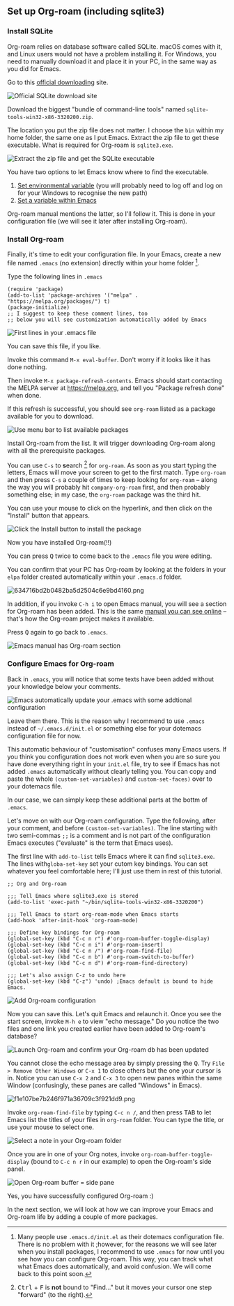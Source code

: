 ## Set up Org-roam (including sqlite3)

### Install SQLite

Org-roam relies on database software called SQLite. macOS comes with it, and Linux users would not have a problem installing it. For Windows, you need to manually download it and place it in your PC, in the same way as you did for Emacs.

Go to this [official downloading](https://sqlite.org/download.html) site.

![Official SQLite download site](images/470bc0411ed1e480faa7b383363f1fc8.png)

Download the biggest "bundle of command-line tools" named `sqlite-tools-win32-x86-3320200.zip`. 

The location you put the zip file does not matter. I choose the `bin` within my home folder, the same one as I put Emacs. Extract the zip file to get these executable. What is required for Org-roam is `sqlite3.exe`.


![Extract the zip file and get the SQLite executable](images/622b7aae61f0e200ee7f21ba14f553d7.png)

You have two options to let Emacs know where to find the executable.

1. [Set environmental variable](https://www.opentechguides.com/how-to/article/windows-10/113/windows-10-set-path.html) (you will probably need to log off and log on for your Windows to recognise the new path)
2. [Set a variable within Emacs](https://org-roam.github.io/org-roam/manual/Post_002dInstallation-Tasks)

Org-roam manual mentions the latter, so I'll follow it. This is done in your configuration file (we will see it later after installing Org-roam).

### Install Org-roam

Finally, it's time to edit your configuration file. In your Emacs, create a new file named `.emacs` (no extension) directly within your home folder [^1].


[^1]:  Many people use `.emacs.d/init.el` as their dotemacs configuration file. There is no problem with it ;however, for the reasons we will see later when you install packages, I recommend to use `.emacs` for now until you see how you can configure Org-roam. This way, you can track what what Emacs does automatically, and avoid confusion. We will come back to this point soon.

Type the following lines in `.emacs`

```
(require 'package)
(add-to-list 'package-archives '("melpa" . "https://melpa.org/packages/") t)
(package-initialize)
;; I suggest to keep these comment lines, too
;; below you will see customization automatically added by Emacs
```

![First lines in your `.emacs` file](images/63adc0856a0b70728c4f7bd1c40cefb3.png)

You can save this file, if you like. 

Invoke this command `M-x eval-buffer`. Don't worry if it looks like it has done nothing.

Then invoke `M-x package-refresh-contents`.  Emacs should start contacting the MELPA server at https://melpa.org, and tell you "Package refresh done" when done. 

If this refresh is successful, you should see `org-roam` listed as a package available for you to download.

![Use menu bar to list available packages](images/b6527cd363192a493611be0f03dd05e9.png)

Install Org-roam from the list. It will trigger downloading Org-roam along with all the prerequisite packages. 

You can use `C-s` to **s**earch [^2] for `org-roam`. As soon as you start typing the letters, Emacs will move your screen to get to the first match. Type `org-roam` and then press `C-s` a couple of times to keep looking for `org-roam` – along the way you will probably hit `company-org-roam` first, and then probably something else; in my case, the `org-roam` package was the third hit.

You can use your mouse to click on the hyperlink, and then click on the "Install" button that appears.

[^2]: <kbd>Ctrl</kbd> + <kbd>F</kbd> is **not** bound to "Find…" but it moves your cursor one step "**f**orward" (to the right).

![Click the Install button to install the package](images/63bf87d1369927e14c49a44e9123497d.png)

Now you have installed Org-roam(!!)

You can press <kbd>Q</kbd> twice to come back to the `.emacs` file you were editing.

You can confirm that your PC has Org-roam by looking at the folders in your `elpa` folder created automatically within your `.emacs.d` folder.

![634716bd2b0482ba5d2504c6e9bd4160.png](images\634716bd2b0482ba5d2504c6e9bd4160.png)

In addition, if you invoke `C-h i` to open Emacs manual, you will see a section for Org-roam has been added. This is the same [manual you can see online](https://org-roam.github.io/org-roam/manual/) – that's how the Org-roam project makes it available.  

Press <kbd>Q</kbd> again to go back to `.emacs`.

![Emacs manual has Org-roam section](images/d1f139cf591f3fe3672c52267e6bac86.png)

### Configure Emacs for Org-roam

Back in `.emacs`, you will notice that some texts have been added without your knowledge below your comments.

![Emacs automatically update your `.emacs` with some addtional configuration](images/92981f11b88ce9a9706d3d1e48b65e6b.png)

Leave them there. This is the reason why I recommend to use `.emacs` instead of `~/.emacs.d/init.el` or something else for your dotemacs configuration file for now.

This automatic behaviour of "customisation" confuses many Emacs users. If you think you configuration does not work even when you are so sure you have done everything right in your `init.el` file, try to see if Emacs has not added `.emacs` automatically without clearly telling you. You can copy and paste the whole `(custom-set-variables)` and `custom-set-faces)` over to your dotemacs file. 

In our case, we can simply keep these additional parts at the bottm of `.emacs`.

Let's move on with our Org-roam configuration. Type the following, after your comment, and before `(custom-set-variables)`.  The line starting with two semi-commas `;;` is a comment and is not part of the configuration Emacs executes ("evaluate" is the term that Emacs uses).

The first line with `add-to-list` tells Emacs where it can find `sqlite3.exe`.  The lines with`globa-set-key` set your cutom key bindings. You can set whatever you feel comfortable here; I'll just use them in rest of this tutorial. 

```
;; Org and Org-roam

;;; Tell Emacs where sqlite3.exe is stored
(add-to-list 'exec-path "~/bin/sqlite-tools-win32-x86-3320200")

;;; Tell Emacs to start org-roam-mode when Emacs starts
(add-hook 'after-init-hook 'org-roam-mode)

;;; Define key bindings for Org-roam
(global-set-key (kbd "C-c n r") #'org-roam-buffer-toggle-display)
(global-set-key (kbd "C-c n i") #'org-roam-insert)
(global-set-key (kbd "C-c n /") #'org-roam-find-file)
(global-set-key (kbd "C-c n b") #'org-roam-switch-to-buffer)
(global-set-key (kbd "C-c n d") #'org-roam-find-directory)

;;; Let's also assign C-z to undo here
(global-set-key (kbd "C-z") 'undo) ;Emacs default is bound to hide Emacs.

```

![Add Org-roam configuration](images/44162dc292c18ef3c8e5475fbf2fd09a.png)

Now you can save this. Let's quit Emacs and relaunch it. Once you see the start screen, invoke `M-h e` to view "echo message." Do you notice the two files and one link you created earlier have been added to Org-roam's database?

![Launch Org-roam and confirm your Org-roam db has been updated](images/1780d79dea3f210c3d50e610241b5f82.png)

You cannot close the echo message area by simply pressing the <kbd>Q</kbd>.  Try `File > Remove Other Windows` or `C-x 1` to close others but the one your cursor is in. Notice you can use `C-x 2` and `C-x 3` to open new panes within the same Window (confusingly, these panes are called "Windows" in Emacs).

![f1e107be7b246f971a36709c3f921dd9.png](images\f1e107be7b246f971a36709c3f921dd9.png)

Invoke `org-roam-find-file` by typing `C-c n /`, and then press <kbd>TAB</kbd> to let Emacs list the titles of your files in `org-roam` folder. You can type the title, or use your mouse to select one.

![Select a note in your Org-roam folder](images/e85a879a59c35e5cf3eb19e1e10097bb.png)

Once you are in one of your Org notes, invoke `org-roam-buffer-toggle-display` (bound to `C-c n r` in our example) to open the Org-roam's side panel. 

![Open Org-roam buffer = side pane](images/358582cd3da119c0fd930c4831394f7c.png)

Yes, you have successfully configured Org-roam :)

In the next section, we will look at how we can improve your Emacs and Org-roam life by adding a couple of more packages.